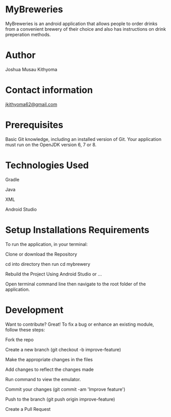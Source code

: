 # MyBreweries

MyBreweries is an android application that allows people to order drinks from a convenient brewery of their choice and also has instructions on drink preperation methods.

# Author

Joshua Musau Kithyoma

# Contact information

jkithyoma62@gmail.com

# Prerequisites

Basic Git knowledge, including an installed version of Git. Your application must run on the OpenJDK version 6, 7 or 8.

# Technologies Used
Gradle

Java

XML

Android Studio

# Setup Installations Requirements

To run the application, in your terminal:

Clone or download the Repository

cd into directory then run cd mybrewery

Rebuild the Project Using Android Studio or ...

Open terminal command line then navigate to the root folder of the application.

# Development

Want to contribute? Great! To fix a bug or enhance an existing module, follow these steps:

Fork the repo

Create a new branch (git checkout -b improve-feature)

Make the appropriate changes in the files

Add changes to reflect the changes made


Run command to view the emulator.

Commit your changes (git commit -am 'Improve feature')

Push to the branch (git push origin improve-feature)

Create a Pull Request
